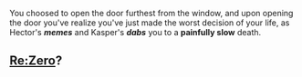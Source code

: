 You choosed to open the door furthest from the window, and upon opening the door you've realize you've just made the worst decision of your life, as Hector's _**memes**_ and Kasper's _**dabs**_ you to a **painfully slow** death.


## [Re:Zero](../README.md)?